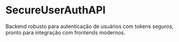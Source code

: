 # SecureUserAuthAPI
Backend robusto para autenticação de usuários com tokens seguros, pronto para integração com frontends modernos.
